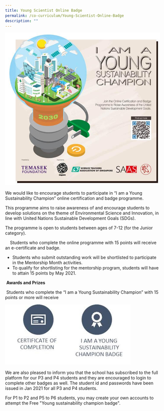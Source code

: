 ```yaml
---
title: Young Scientist Online Badge
permalink: /co-curriculum/Young-Scientist-Online-Badge
description: ""
---
```

![](/images/Science_Young%20Scientist%20Online%20Badge.png)

We would like to encourage students to participate in “I am a Young Sustainability Champion” online certification and badge programme.  
  
This programme aims to raise awareness of and encourage students to develop solutions on the theme of Environmental Science and Innovation, in line with United Nations Sustainable Development Goals (SDGs).  

The programme is open to students between ages of 7-12 (for the Junior category).

    Students who complete the online programme with 15 points will receive an e-certificate and badge.

*   Students who submit outstanding work will be shortlisted to participate in the Mentorship Month activities.
*   To qualify for shortlisting for the mentorship program, students will have to attain 15 points by May 2021.

 **Awards and Prizes**

 Students who complete the “I am a Young Sustainability Champion” with 15 points or more will receive
 
 ![](/images/Science_Young%20Scientist%20Online%20Badge2.jpeg)
 
 We are also pleased to inform you that the school has subscribed to the full platform for our P3 and P4 students and they are encouraged to login to complete other badges as well. The student id and passwords have been issued in Jan 2021 for all P3 and P4 students.    

For P1 to P2 and P5 to P6 students, you may create your own accounts to attempt the Free "Young sustainability champion badge".